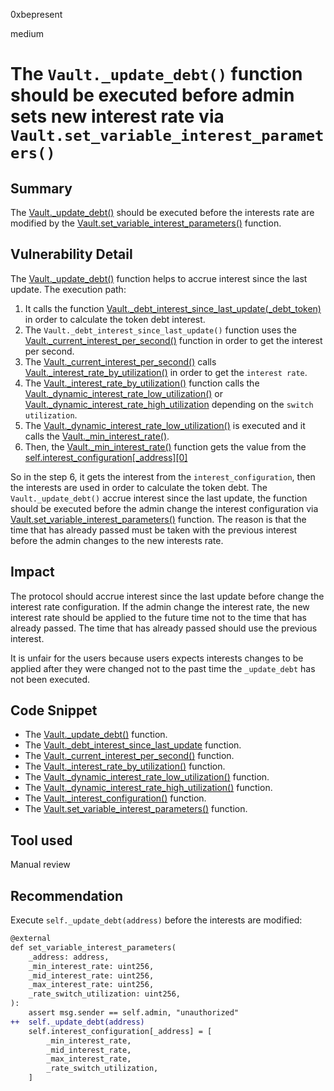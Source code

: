 0xbepresent

medium

# The `Vault._update_debt()` function should be executed before admin sets new interest rate via `Vault.set_variable_interest_parameters()`

## Summary

The [Vault._update_debt()](https://github.com/sherlock-audit/2023-06-unstoppable/blob/main/unstoppable-dex-audit/contracts/margin-dex/Vault.vy#L1050) should be executed before the interests rate are modified by the [Vault.set_variable_interest_parameters()](https://github.com/sherlock-audit/2023-06-unstoppable/blob/main/unstoppable-dex-audit/contracts/margin-dex/Vault.vy#L1581C5-L1581C37) function.

## Vulnerability Detail

The [Vault._update_debt()](https://github.com/sherlock-audit/2023-06-unstoppable/blob/main/unstoppable-dex-audit/contracts/margin-dex/Vault.vy#L1050) function helps to accrue interest since the last update. The execution path:
1. It calls the function [Vault._debt_interest_since_last_update(_debt_token)](https://github.com/sherlock-audit/2023-06-unstoppable/blob/main/unstoppable-dex-audit/contracts/margin-dex/Vault.vy#L1063) in order to calculate the token debt interest.
2. The `Vault._debt_interest_since_last_update()` function uses the [Vault._current_interest_per_second()](https://github.com/sherlock-audit/2023-06-unstoppable/blob/main/unstoppable-dex-audit/contracts/margin-dex/Vault.vy#L1072C16-L1072C44) function in order to get the interest per second.
3. The [Vault._current_interest_per_second()](https://github.com/sherlock-audit/2023-06-unstoppable/blob/main/unstoppable-dex-audit/contracts/margin-dex/Vault.vy#L1173) calls [Vault._interest_rate_by_utilization()](https://github.com/sherlock-audit/2023-06-unstoppable/blob/main/unstoppable-dex-audit/contracts/margin-dex/Vault.vy#L1175C35-L1175C64) in order to get the `interest rate`.
4. The [Vault._interest_rate_by_utilization()](https://github.com/sherlock-audit/2023-06-unstoppable/blob/main/unstoppable-dex-audit/contracts/margin-dex/Vault.vy#L1204C5-L1204C34) function calls the [Vault._dynamic_interest_rate_low_utilization()](https://github.com/sherlock-audit/2023-06-unstoppable/blob/main/unstoppable-dex-audit/contracts/margin-dex/Vault.vy#L1218) or [Vault._dynamic_interest_rate_high_utilization](https://github.com/sherlock-audit/2023-06-unstoppable/blob/main/unstoppable-dex-audit/contracts/margin-dex/Vault.vy#L1220C21-L1220C60) depending on the `switch utilization`.
5. The [Vault._dynamic_interest_rate_low_utilization()](https://github.com/sherlock-audit/2023-06-unstoppable/blob/main/unstoppable-dex-audit/contracts/margin-dex/Vault.vy#L1225C5-L1225C43) is executed and it calls the [Vault._min_interest_rate()](https://github.com/sherlock-audit/2023-06-unstoppable/blob/main/unstoppable-dex-audit/contracts/margin-dex/Vault.vy#L1240).
6. Then, the [Vault._min_interest_rate()](https://github.com/sherlock-audit/2023-06-unstoppable/blob/main/unstoppable-dex-audit/contracts/margin-dex/Vault.vy#L1296) function gets the value from the [self.interest_configuration[_address][0]](https://github.com/sherlock-audit/2023-06-unstoppable/blob/main/unstoppable-dex-audit/contracts/margin-dex/Vault.vy#L1300C17-L1300C39)

So in the step 6, it gets the interest from the `interest_configuration`, then the interests are used in order to calculate the token debt. The `Vault._update_debt()` accrue interest since the last update, the function should be executed before the admin change the interest configuration via [Vault.set_variable_interest_parameters()](https://github.com/sherlock-audit/2023-06-unstoppable/blob/main/unstoppable-dex-audit/contracts/margin-dex/Vault.vy#L1581C5-L1581C37) function. The reason is that the time that has already passed must be taken with the previous interest before the admin changes to the new interests rate.

## Impact

The protocol should accrue interest since the last update before change the interest rate configuration. If the admin change the interest rate, the new interest rate should be applied to the future time not to the time that has already passed. The time that has already passed should use the previous interest.

It is unfair for the users because users expects interests changes to be applied after they were changed not to the past time the `_update_debt` has not been executed.

## Code Snippet

- The [Vault._update_debt()](https://github.com/sherlock-audit/2023-06-unstoppable/blob/main/unstoppable-dex-audit/contracts/margin-dex/Vault.vy#L1050) function.
- The [Vault._debt_interest_since_last_update](https://github.com/sherlock-audit/2023-06-unstoppable/blob/main/unstoppable-dex-audit/contracts/margin-dex/Vault.vy#L1069) function.
- The [Vault._current_interest_per_second()](https://github.com/sherlock-audit/2023-06-unstoppable/blob/main/unstoppable-dex-audit/contracts/margin-dex/Vault.vy#L1173) function.
- The [Vault._interest_rate_by_utilization()](https://github.com/sherlock-audit/2023-06-unstoppable/blob/main/unstoppable-dex-audit/contracts/margin-dex/Vault.vy#L1204C5-L1204C34) function.
- The [Vault._dynamic_interest_rate_low_utilization()](https://github.com/sherlock-audit/2023-06-unstoppable/blob/main/unstoppable-dex-audit/contracts/margin-dex/Vault.vy#L1225C5-L1225C43) function.
- The [Vault._dynamic_interest_rate_high_utilization()](https://github.com/sherlock-audit/2023-06-unstoppable/blob/main/unstoppable-dex-audit/contracts/margin-dex/Vault.vy#L1253) function.
- The [Vault._interest_configuration()](https://github.com/sherlock-audit/2023-06-unstoppable/blob/main/unstoppable-dex-audit/contracts/margin-dex/Vault.vy#L1282C5-L1282C28) function.
- The [Vault.set_variable_interest_parameters()](https://github.com/sherlock-audit/2023-06-unstoppable/blob/main/unstoppable-dex-audit/contracts/margin-dex/Vault.vy#L1581C5-L1581C37) function.


## Tool used

Manual review

## Recommendation

Execute `self._update_debt(address)` before the interests are modified:

```diff
@external
def set_variable_interest_parameters(
    _address: address,
    _min_interest_rate: uint256,
    _mid_interest_rate: uint256,
    _max_interest_rate: uint256,
    _rate_switch_utilization: uint256,
):
    assert msg.sender == self.admin, "unauthorized"
++  self._update_debt(address)
    self.interest_configuration[_address] = [
        _min_interest_rate,
        _mid_interest_rate,
        _max_interest_rate,
        _rate_switch_utilization,
    ]
```